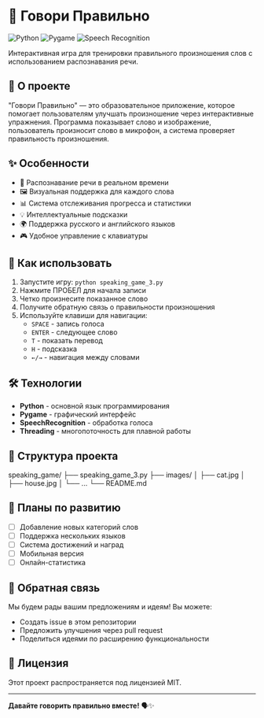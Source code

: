 # 🎤 Говори Правильно

![Python](https://img.shields.io/badge/Python-3.8%2B-blue)
![Pygame](https://img.shields.io/badge/Pygame-2.0%2B-green)
![Speech Recognition](https://img.shields.io/badge/Speech--Recognition-3.8%2B-orange)

Интерактивная игра для тренировки правильного произношения слов с использованием распознавания речи.

## 🎯 О проекте

"Говори Правильно" — это образовательное приложение, которое помогает пользователям улучшать произношение через интерактивные упражнения. Программа показывает слово и изображение, пользователь произносит слово в микрофон, а система проверяет правильность произношения.

## ✨ Особенности

- 🎤 Распознавание речи в реальном времени
- 🖼️ Визуальная поддержка для каждого слова
- 📊 Система отслеживания прогресса и статистики
- 💡 Интеллектуальные подсказки
- 🌍 Поддержка русского и английского языков
- 🎮 Удобное управление с клавиатуры

## 🚀 Как использовать

1. Запустите игру: `python speaking_game_3.py`
2. Нажмите ПРОБЕЛ для начала записи
3. Четко произнесите показанное слово
4. Получите обратную связь о правильности произношения
5. Используйте клавиши для навигации:
   - `SPACE` - запись голоса
   - `ENTER` - следующее слово
   - `T` - показать перевод
   - `H` - подсказка
   - `←/→` - навигация между словами

## 🛠️ Технологии

- **Python** - основной язык программирования
- **Pygame** - графический интерфейс
- **SpeechRecognition** - обработка голоса
- **Threading** - многопоточность для плавной работы

## 📁 Структура проекта
speaking_game/
├── speaking_game_3.py
├── images/
│ ├── cat.jpg
│ ├── house.jpg
│ └── ...
└── README.md


## 🔮 Планы по развитию

- [ ] Добавление новых категорий слов
- [ ] Поддержка нескольких языков
- [ ] Система достижений и наград
- [ ] Мобильная версия
- [ ] Онлайн-статистика

## 🤝 Обратная связь

Мы будем рады вашим предложениям и идеям! Вы можете:
- Создать issue в этом репозитории
- Предложить улучшения через pull request
- Поделиться идеями по расширению функциональности

## 📄 Лицензия

Этот проект распространяется под лицензией MIT.

---

**Давайте говорить правильно вместе!** 🗣️✨